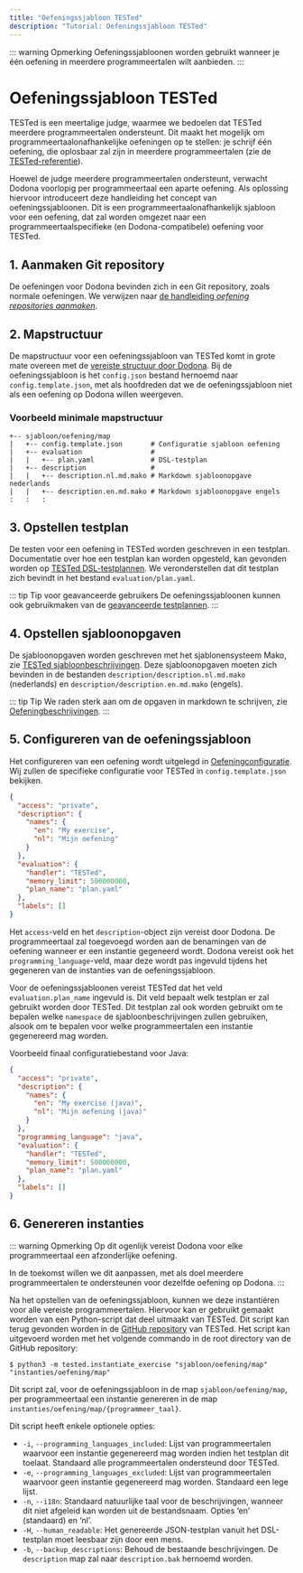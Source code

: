 ```yaml
---
title: "Oefeningssjabloon TESTed"
description: "Tutorial: Oefeningssjabloon TESTed"
---
```

::: warning Opmerking
Oefeningssjabloonen worden gebruikt wanneer je één oefening in meerdere programmeertalen wilt aanbieden.
:::

# Oefeningssjabloon TESTed
TESTed is een meertalige judge, waarmee we bedoelen dat TESTed meerdere programmeertalen ondersteunt.
Dit maakt het mogelijk om programmeertaalonafhankelijke oefeningen op te stellen: je schrijf één oefening,
die oplosbaar zal zijn in meerdere programmeertalen (zie de [TESTed-referentie](../../../references/tested-judge/)).

Hoewel de judge meerdere programmeertalen ondersteunt, verwacht Dodona voorlopig per programmeertaal een aparte oefening.
Als oplossing hiervoor introduceert deze handleiding het concept van oefeningssjabloonen.
Dit is een programmeertaalonafhankelijk sjabloon voor een oefening,
dat zal worden omgezet naar een programmeertaalspecifieke (en Dodona-compatibele) oefening voor TESTed.

## 1. Aanmaken Git repository
De oefeningen voor Dodona bevinden zich in een Git repository, zoals normale oefeningen.
We verwijzen naar [de handleiding _oefening repositories aanmaken_](nl/guides/teachers/new-exercise-repo).

## 2. Mapstructuur
De mapstructuur voor een oefeningssjabloon van TESTed komt in grote mate overeen met de
[vereiste structuur door Dodona](nl/references/exercise-directory-structure).
Bij de oefeningssjabloon is het `config.json` bestand hernoemd naar `config.template.json`,
met als hoofdreden dat we de oefeningssjabloon niet als een oefening op Dodona willen weergeven.

### Voorbeeld minimale mapstructuur
```text
+-- sjabloon/oefening/map
|   +-- config.template.json       # Configuratie sjabloon oefening
|   +-- evaluation                 #
|   |   +-- plan.yaml              # DSL-testplan
|   +-- description                #
|   |   +-- description.nl.md.mako # Markdown sjabloonopgave nederlands
|   |   +-- description.en.md.mako # Markdown sjabloonopgave engels
:   :   :
```

## 3. Opstellen testplan
De testen voor een oefening in TESTed worden geschreven in een testplan.
Documentatie over hoe een testplan kan worden opgesteld,
kan gevonden worden op [TESTed DSL-testplannen](nl/tested-judge/dsl).
We veronderstellen dat dit testplan zich bevindt in het bestand `evaluation/plan.yaml`.

::: tip Tip voor geavanceerde gebruikers
De oefeningssjabloonen kunnen ook gebruikmaken van de
[geavanceerde testplannen](nl/tested-judge/json).
:::

## 4. Opstellen sjabloonopgaven
De sjabloonopgaven worden geschreven met het sjablonensysteem Mako,
zie [TESTed sjabloonbeschrijvingen](nl/tested-judge/template-description).
Deze sjabloonopgaven moeten zich bevinden in de bestanden `description/description.nl.md.mako` (nederlands) en
`description/description.en.md.mako` (engels).

::: tip Tip
We raden sterk aan om de opgaven in markdown te schrijven,
zie [Oefeningbeschrijvingen](nl/references/exercise-description).
:::

## 5. Configureren van de oefeningssjabloon
Het configureren van een oefening wordt uitgelegd in [Oefeningconfiguratie](nl/references/exercise-config).
Wij zullen de specifieke configuratie voor TESTed in `config.template.json` bekijken.

```json
{
  "access": "private",
  "description": {
    "names": {
      "en": "My exercise",
      "nl": "Mijn oefening"
    }
  },
  "evaluation": {
    "handler": "TESTed",
    "memory_limit": 500000000,
    "plan_name": "plan.yaml"
  },
  "labels": []
}
```

Het `access`-veld en het `description`-object zijn vereist door Dodona.
De programmeertaal zal toegevoegd worden aan de benamingen van de oefening wanneer er een instantie gegeneerd wordt.
Dodona vereist ook het `programming_language`-veld,
maar deze wordt pas ingevuld tijdens het gegeneren van de instanties van de oefeningssjabloon.

Voor de oefeningssjabloonen vereist TESTed dat het veld `evaluation.plan_name` ingevuld is.
Dit veld bepaalt welk testplan er zal gebruikt worden door TESTed.
Dit testplan zal ook worden gebruikt om te bepalen welke `namespace` de sjabloonbeschrijvingen zullen gebruiken,
alsook om te bepalen voor welke programmeertalen een instantie gegenereerd mag worden.


Voorbeeld finaal configuratiebestand voor Java:

```json
{
  "access": "private",
  "description": {
    "names": {
      "en": "My exercise (java)",
      "nl": "Mijn oefening (java)"
    }
  },
  "programming_language": "java",
  "evaluation": {
    "handler": "TESTed",
    "memory_limit": 500000000,
    "plan_name": "plan.yaml"
  },
  "labels": []
}
```


## 6. Genereren instanties
::: warning Opmerking
Op dit ogenlijk vereist Dodona voor elke programmeertaal een afzonderlijke oefening.

In de toekomst willen we dit aanpassen,
met als doel meerdere programmeertalen te ondersteunen voor dezelfde oefening op Dodona.
:::

Na het opstellen van de oefeningssjabloon, kunnen we deze instantiëren voor alle vereiste programmeertalen.
Hiervoor kan er gebruikt gemaakt worden van een Python-script dat deel uitmaakt van TESTed.
Dit script kan terug gevonden worden in de
[GitHub repository](https://github.com/dodona-edu/universal-judge) van TESTed.
Het script kan uitgevoerd worden met het volgende commando in de root directory van de GitHub repository:
```shell
$ python3 -m tested.instantiate_exercise "sjabloon/oefening/map" "instanties/oefening/map"
```

Dit script zal, voor de oefeningssjabloon in de map `sjabloon/oefening/map`,
per programmeertaal een instantie genereren in de map `instanties/oefening/map/{programmeer_taal}`.

Dit script heeft enkele optionele opties:
- `-i`, `--programming_languages_included`:
  Lijst van programmeertalen waarvoor een instantie gegenereerd mag worden indien het testplan dit toelaat.
  Standaard alle programmeertalen ondersteund door TESTed.
- `-e`, `--programming_languages_excluded`:
  Lijst van programmeertalen waarvoor geen instantie gegenereerd mag worden.
  Standaard een lege lijst.
- `-n`, `--i18n`:
  Standaard natuurlijke taal voor de beschrijvingen, wanneer dit niet afgeleid kan worden uit de bestandsnaam.
  Opties ‘en’ (standaard) en ‘nl’.
- `-H`, `--human_readable`:
  Het genereerde JSON-testplan vanuit het DSL-testplan moet leesbaar zijn door een mens.
- `-b`, `--backup_descriptions`: Behoud de bestaande beschrijvingen.
  De `description` map zal naar `description.bak` hernoemd worden.
